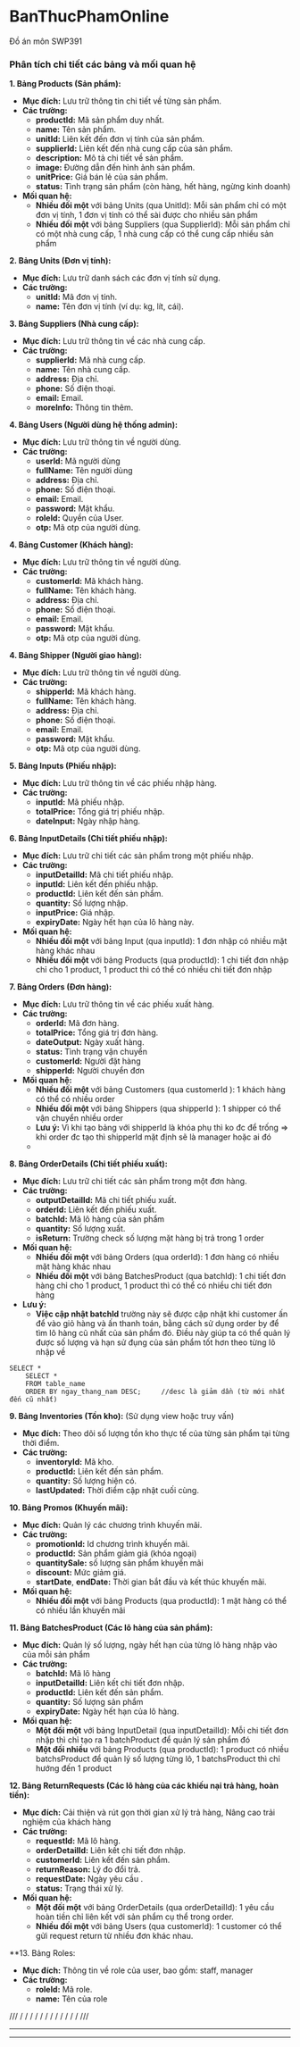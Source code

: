 # BanThucPhamOnline
Đồ án môn SWP391

### Phân tích chi tiết các bảng và mối quan hệ

**1. Bảng Products (Sản phẩm):**
   * **Mục đích:** Lưu trữ thông tin chi tiết về từng sản phẩm.
   * **Các trường:**
     * **productId:** Mã sản phẩm duy nhất.
     * **name:** Tên sản phẩm.
     * **unitId:** Liên kết đến đơn vị tính của sản phẩm.
     * **supplierId:** Liên kết đến nhà cung cấp của sản phẩm.
     * **description:** Mô tả chi tiết về sản phẩm.
     * **image:** Đường dẫn đến hình ảnh sản phẩm.
     * **unitPrice:** Giá bán lẻ của sản phẩm.
     * **status:** Tình trạng sản phẩm (còn hàng, hết hàng, ngừng kinh doanh)
   * **Mối quan hệ:**
     * **Nhiều đối một** với bảng Units (qua UnitId): Mỗi sản phẩm chỉ có một đơn vị tính, 1 đơn vị tính có thể sài được cho nhiều sản phẩm
     * **Nhiều đối một** với bảng Suppliers (qua SupplierId): Mỗi sản phẩm chỉ có một nhà cung cấp, 1 nhà cung cấp có thể cung cấp nhiều sản phẩm

**2. Bảng Units (Đơn vị tính):**
   * **Mục đích:** Lưu trữ danh sách các đơn vị tính sử dụng.
   * **Các trường:**
     * **unitId:** Mã đơn vị tính.
     * **name:** Tên đơn vị tính (ví dụ: kg, lít, cái).

**3. Bảng Suppliers (Nhà cung cấp):**
   * **Mục đích:** Lưu trữ thông tin về các nhà cung cấp.
   * **Các trường:**
     * **supplierId:** Mã nhà cung cấp.
     * **name:** Tên nhà cung cấp.
     * **address:** Địa chỉ.
     * **phone:** Số điện thoại.
     * **email:** Email.
     * **moreInfo:** Thông tin thêm.

**4. Bảng Users (Người dùng hệ thống admin):**
   * **Mục đích:** Lưu trữ thông tin về người dùng.
   * **Các trường:**
     * **userId:** Mã người dùng
     * **fullName:** Tên người dùng
     * **address:** Địa chỉ.
     * **phone:** Số điện thoại.
     * **email:** Email.
     * **password:** Mật khẩu.
     * **roleId:** Quyền của User.
     * **otp:** Mã otp của người dùng.

**4. Bảng Customer (Khách hàng):**
   * **Mục đích:** Lưu trữ thông tin về người dùng.
   * **Các trường:**
     * **customerId:** Mã khách hàng.
     * **fullName:** Tên khách hàng.
     * **address:** Địa chỉ.
     * **phone:** Số điện thoại.
     * **email:** Email.
     * **password:** Mật khẩu.
     * **otp:** Mã otp của người dùng.
       
**4. Bảng Shipper (Người giao hàng):**
   * **Mục đích:** Lưu trữ thông tin về người dùng.
   * **Các trường:**
     * **shipperId:** Mã khách hàng.
     * **fullName:** Tên khách hàng.
     * **address:** Địa chỉ.
     * **phone:** Số điện thoại.
     * **email:** Email.
     * **password:** Mật khẩu.
     * **otp:** Mã otp của người dùng.
       
**5. Bảng Inputs (Phiếu nhập):**
   * **Mục đích:** Lưu trữ thông tin về các phiếu nhập hàng.
   * **Các trường:**
     * **inputId:** Mã phiếu nhập.
     * **totalPrice:** Tổng giá trị phiếu nhập.
     * **dateInput:** Ngày nhập hàng.

**6. Bảng InputDetails (Chi tiết phiếu nhập):**
   * **Mục đích:** Lưu trữ chi tiết các sản phẩm trong một phiếu nhập.
   * **Các trường:**
     * **inputDetailId:** Mã chi tiết phiếu nhập.
     * **inputId:** Liên kết đến phiếu nhập.
     * **productId:** Liên kết đến sản phẩm.
     * **quantity:** Số lượng nhập.
     * **inputPrice:** Giá nhập.
     * **expiryDate:** Ngày hết hạn của lô hàng này.
   * **Mối quan hệ:**
     * **Nhiều đối một** với bảng Input (qua inputId): 1 đơn nhập có nhiều mặt hàng khác nhau
     * **Nhiều đối một** với bảng Products (qua productId): 1 chi tiết đơn nhập chỉ cho 1 product, 1 product thì có thể có nhiều chi tiết đơn nhập
       
**7. Bảng Orders (Đơn hàng):**
   * **Mục đích:** Lưu trữ thông tin về các phiếu xuất hàng.
   * **Các trường:**
     * **orderId:** Mã đơn hàng.
     * **totalPrice:** Tổng giá trị đơn hàng.
     * **dateOutput:** Ngày xuất hàng.
     * **status:** Tình trạng vận chuyển
     * **customerId:** Người đặt hàng       
     * **shipperId:** Người chuyển đơn      
   * **Mối quan hệ:**
     * **Nhiều đối một** với bảng Customers (qua customerId ): 1 khách hàng có thể có nhiều order
     * **Nhiều đối một** với bảng Shippers (qua shipperId ): 1 shipper có thể vận chuyển nhiều order
     * **Lưu ý:** Vì khi tạo bảng với shipperId là khóa phụ thì ko đc để trống => khi order đc tạo thì shipperId mặt định sẽ là manager hoặc ai đó
     * 
**8. Bảng OrderDetails (Chi tiết phiếu xuất):**
   * **Mục đích:** Lưu trữ chi tiết các sản phẩm trong một đơn hàng.
   * **Các trường:**
     * **outputDetailId:** Mã chi tiết phiếu xuất.
     * **orderId:** Liên kết đến phiếu xuất.
     * **batchId:** Mã lô hàng của sản phẩm
     * **quantity:** Số lượng xuất.
     * **isReturn:** Trường check số lượng mặt hàng bị trả trong 1 order
   * **Mối quan hệ:**
     * **Nhiều đối một** với bảng Orders (qua orderId): 1 đơn hàng có nhiều mặt hàng khác nhau
     * **Nhiều đối một** với bảng BatchesProduct (qua batchId): 1 chi tiết đơn hàng chỉ cho 1 product, 1 product thì có thể có nhiều chi tiết đơn hàng
   * **Lưu ý:**
     * **Việc cập nhật batchId** trường này sẽ được cập nhật khi customer ấn để vào giỏ hàng và ấn thanh toán, bằng cách sử dụng order by để tìm lô hàng cũ nhất của sản phẩm đó.
       Điều này giúp ta có thể quản lý được số lượng và hạn sử đụng của sản phẩm tốt hơn theo từng lô nhập về 
```
SELECT *  
    SELECT *  
    FROM table_name  
    ORDER BY ngay_thang_nam DESC;     //desc là giảm dần (từ mới nhất đến cũ nhất)
```


**9. Bảng Inventories (Tồn kho):** (Sử dụng view hoặc truy vấn)
   * **Mục đích:** Theo dõi số lượng tồn kho thực tế của từng sản phẩm tại từng thời điểm.
   * **Các trường:**
     * **inventoryId:** Mã kho.
     * **productId:** Liên kết đến sản phẩm.
     * **quantity:** Số lượng hiện có.
     * **lastUpdated:** Thời điểm cập nhật cuối cùng.

**10. Bảng Promos (Khuyến mãi):**
   * **Mục đích:** Quản lý các chương trình khuyến mãi.
   * **Các trường:**
     * **promotionId:** Id chương trình khuyến mãi.
     * **productId:** Sản phẩm giảm giá (khóa ngoại)
     * **quantitySale:** số lượng sản phẩm khuyến mãi
     * **discount:** Mức giảm giá.
     * **startDate**, **endDate:** Thời gian bắt đầu và kết thúc khuyến mãi.
   * **Mối quan hệ:**
     * **Nhiều đối một** với bảng Products (qua productId): 1 mặt hàng có thể có nhiều lần khuyến mãi
     
**11. Bảng BatchesProduct (Các lô hàng của sản phẩm):**
   * **Mục đích:** Quản lý số lượng, ngày hết hạn của từng lô hàng nhập vào của mỗi sản phẩm
   * **Các trường:**
     * **batchId:** Mã lô hàng
     * **inputDetailId:** Liên kết chi tiết đơn nhập.
     * **productId:** Liên kết đến sản phẩm.
     * **quantity:** Số lượng sản phẩm
     * **expiryDate:** Ngày hết hạn của lô hàng.
   * **Mối quan hệ:**
     * **Một đối một** với bảng InputDetail (qua inputDetailId): Mỗi chi tiết đơn nhập thì chỉ tạo ra 1 batchProduct để quản lý sản phẩm đó
     * **Một đối nhiều** với bảng Products (qua productId): 1 product có nhiều batchsProduct để quản lý số lượng từng lô, 1 batchsProduct thì chỉ hướng đến 1 product

**12. Bảng ReturnRequests (Các lô hàng của các khiếu nại trả hàng, hoàn tiền):**
   * **Mục đích:** Cải thiện và rút gọn thời gian xử lý trả hàng, Nâng cao trải nghiệm của khách hàng
   * **Các trường:**
     * **requestId:** Mã lô hàng.
     * **orderDetailId:** Liên kết chi tiết đơn nhập.
     * **customerId:** Liên kết đến sản phẩm.
     * **returnReason:** Lý đo đổi trả.
     * **requestDate:** Ngày yêu cầu .
     * **status:** Trạng thái xử lý.
   * **Mối quan hệ:**
     * **Một đối một** với bảng OrderDetails (qua orderDetailId): 1 yêu cầu hoàn tiền chỉ liên kết với sản phẩm cụ thể trong order.
     * **Nhiều đối một** với bảng Users (qua customerId): 1 customer có thể gửi request return từ nhiều đơn khác nhau.

**13. Bảng Roles:
   * **Mục đích:** Thông tin về role của user, bao gồm: staff, manager
   * **Các trường:**
     * **roleId:** Mã role.
     * **name:** Tên của role
  
///
/
/
/
/
/
/
/
/
/
/
/
/
///



***
***



